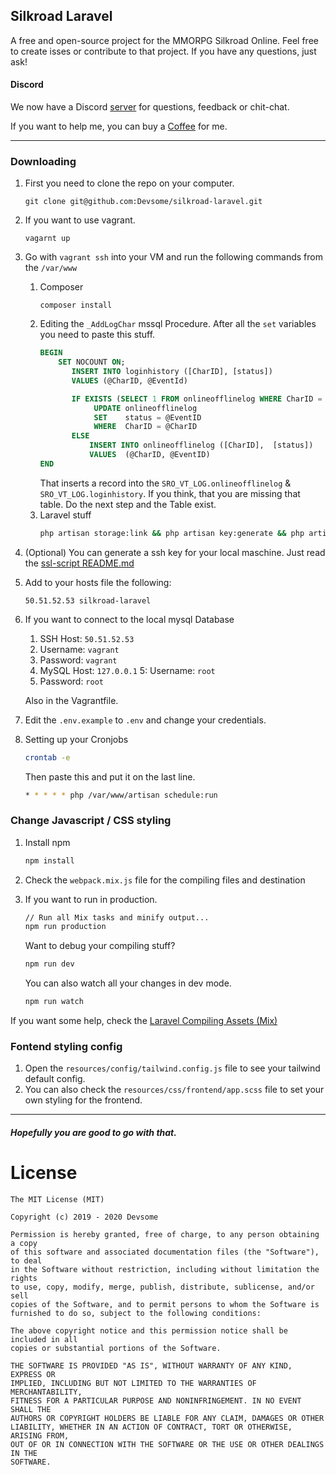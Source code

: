 ## Silkroad Laravel

A free and open-source project for the MMORPG Silkroad Online.
Feel free to create isses or contribute to that project. If you have any questions, just ask!

#### Discord
We now have a Discord [server](https://discord.gg/MNjY4By) for questions, feedback or chit-chat.

If you want to help me, you can buy a [Coffee](https://www.buymeacoffee.com/Mi0v2sB) for me.
<hr>

### Downloading

1. First you need to clone the repo on your computer.
    ```
    git clone git@github.com:Devsome/silkroad-laravel.git
    ```
2. If you want to use vagrant.
    ```
    vagarnt up
    ``` 
3. Go with `vagrant ssh` into your VM and run the following commands from the `/var/www`
    1. Composer
        ```
        composer install
        ```
    2. Editing the `_AddLogChar` mssql Procedure. After all the `set` variables you need to paste this stuff.
        ```sql
        BEGIN
            SET NOCOUNT ON;
               INSERT INTO loginhistory ([CharID], [status])
               VALUES (@CharID, @EventId)

               IF EXISTS (SELECT 1 FROM onlineofflinelog WHERE CharID = @CharID)
                    UPDATE onlineofflinelog
                    SET    status = @EventID
                    WHERE  CharID = @CharID
               ELSE
                   INSERT INTO onlineofflinelog ([CharID],  [status])
                   VALUES  (@CharID, @EventID)
        END
        ```
        That inserts a record into the `SRO_VT_LOG.onlineofflinelog` & `SRO_VT_LOG.loginhistory`. If you think, that you are missing that table. Do the next step and the Table exist.
    3. Laravel stuff
        ```bash
        php artisan storage:link && php artisan key:generate && php artisan migrate --seed
        ```
4. (Optional) You can generate a ssh key for your local maschine. Just read the [ssl-script README.md](/ssl-script/README.md)
5. Add to your hosts file the following:
    ```
    50.51.52.53 silkroad-laravel
    ```
6. If you want to connect to the local mysql Database
    1. SSH Host: `50.51.52.53`
    2. Username: `vagrant`
    3. Password: `vagrant`
    4. MySQL Host: `127.0.0.1`
    5: Username: `root`
    6. Password: `root`
    
    Also in the Vagrantfile.

7. Edit the `.env.example` to `.env` and change your credentials.

8. Setting up your Cronjobs
    ```bash
    crontab -e
    ```
    Then paste this and put it on the last line.
    ```bash
    * * * * * php /var/www/artisan schedule:run
    ```
    
    
### Change Javascript / CSS styling

1. Install npm
    ```bash
    npm install
    ``` 
2. Check the `webpack.mix.js` file for the compiling files and destination
3. If you want to run in production.
    ```bash
    // Run all Mix tasks and minify output...
    npm run production
    ```
    
    Want to debug your compiling stuff?
    ```bash
    npm run dev
    ```
    
    You can also watch all your changes in dev mode.
    ```bash
    npm run watch
    ```

If you want some help, check the [Laravel Compiling Assets (Mix)](https://laravel.com/docs/6.x/mix)

### Fontend styling config
1. Open the `resources/config/tailwind.config.js` file to see your tailwind default config.
2. You can also check the `resources/css/frontend/app.scss` file to set your own styling for the frontend.

<hr>

##### Hopefully you are good to go with that. 

License
===
  
    The MIT License (MIT)
    
    Copyright (c) 2019 - 2020 Devsome
    
    Permission is hereby granted, free of charge, to any person obtaining a copy
    of this software and associated documentation files (the "Software"), to deal
    in the Software without restriction, including without limitation the rights
    to use, copy, modify, merge, publish, distribute, sublicense, and/or sell
    copies of the Software, and to permit persons to whom the Software is
    furnished to do so, subject to the following conditions:
    
    The above copyright notice and this permission notice shall be included in all
    copies or substantial portions of the Software.
    
    THE SOFTWARE IS PROVIDED "AS IS", WITHOUT WARRANTY OF ANY KIND, EXPRESS OR
    IMPLIED, INCLUDING BUT NOT LIMITED TO THE WARRANTIES OF MERCHANTABILITY,
    FITNESS FOR A PARTICULAR PURPOSE AND NONINFRINGEMENT. IN NO EVENT SHALL THE
    AUTHORS OR COPYRIGHT HOLDERS BE LIABLE FOR ANY CLAIM, DAMAGES OR OTHER
    LIABILITY, WHETHER IN AN ACTION OF CONTRACT, TORT OR OTHERWISE, ARISING FROM,
    OUT OF OR IN CONNECTION WITH THE SOFTWARE OR THE USE OR OTHER DEALINGS IN THE
    SOFTWARE.
